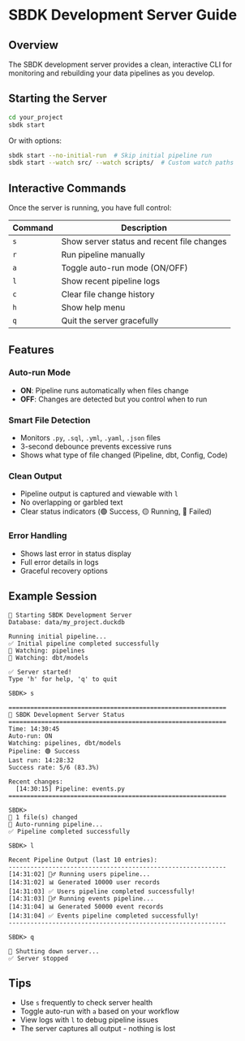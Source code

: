 # SBDK Development Server Guide

## Overview

The SBDK development server provides a clean, interactive CLI for monitoring and rebuilding your data pipelines as you develop.

## Starting the Server

```bash
cd your_project
sbdk start
```

Or with options:
```bash
sbdk start --no-initial-run  # Skip initial pipeline run
sbdk start --watch src/ --watch scripts/  # Custom watch paths
```

## Interactive Commands

Once the server is running, you have full control:

| Command | Description |
|---------|-------------|
| `s` | Show server status and recent file changes |
| `r` | Run pipeline manually |
| `a` | Toggle auto-run mode (ON/OFF) |
| `l` | Show recent pipeline logs |
| `c` | Clear file change history |
| `h` | Show help menu |
| `q` | Quit the server gracefully |

## Features

### Auto-run Mode
- **ON**: Pipeline runs automatically when files change
- **OFF**: Changes are detected but you control when to run

### Smart File Detection
- Monitors `.py`, `.sql`, `.yml`, `.yaml`, `.json` files
- 3-second debounce prevents excessive runs
- Shows what type of file changed (Pipeline, dbt, Config, Code)

### Clean Output
- Pipeline output is captured and viewable with `l`
- No overlapping or garbled text
- Clear status indicators (🟢 Success, 🟡 Running, 🔴 Failed)

### Error Handling
- Shows last error in status display
- Full error details in logs
- Graceful recovery options

## Example Session

```
🚀 Starting SBDK Development Server
Database: data/my_project.duckdb

Running initial pipeline...
✅ Initial pipeline completed successfully
👀 Watching: pipelines
👀 Watching: dbt/models

✅ Server started!
Type 'h' for help, 'q' to quit

SBDK> s

============================================================
🚀 SBDK Development Server Status
============================================================
Time: 14:30:45
Auto-run: ON
Watching: pipelines, dbt/models
Pipeline: 🟢 Success
Last run: 14:28:32
Success rate: 5/6 (83.3%)

Recent changes:
  [14:30:15] Pipeline: events.py
============================================================

SBDK> 
📁 1 file(s) changed
🔄 Auto-running pipeline...
✅ Pipeline completed successfully

SBDK> l

Recent Pipeline Output (last 10 entries):
------------------------------------------------------------
[14:31:02] 🏃‍♂️ Running users pipeline...
[14:31:02] 📊 Generated 10000 user records
[14:31:03] ✅ Users pipeline completed successfully!
[14:31:03] 🏃‍♂️ Running events pipeline...
[14:31:04] 📊 Generated 50000 event records
[14:31:04] ✅ Events pipeline completed successfully!
------------------------------------------------------------

SBDK> q

🛑 Shutting down server...
✅ Server stopped
```

## Tips

- Use `s` frequently to check server health
- Toggle auto-run with `a` based on your workflow
- View logs with `l` to debug pipeline issues
- The server captures all output - nothing is lost